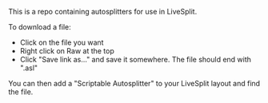 This is a repo containing autosplitters for use in LiveSplit.

To download a file:
- Click on the file you want
- Right click on Raw at the top
- Click "Save link as..." and save it somewhere. The file should end with ".asl"

You can then add a "Scriptable Autosplitter" to your LiveSplit layout and find the file.
